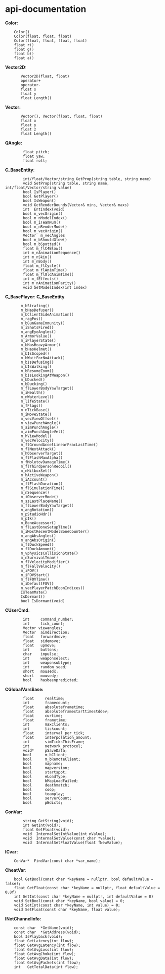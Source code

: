 
# api-documentation

**Color:**

	    Color()
	    Color(float, float, float)
	    Color(float, float, float, float)
	    float r()
	    float g()
	    float b()
	    float a()

**Vector2D:**

		   Vector2D(float, float)
		   operator+
		   operator-
		   float x
		   float y
		   float Length()

**Vector:**

		   Vector(), Vector(float, float, float)
		   float x
		   float y
		   float z
		   float Length()

**QAngle:**

		    float pitch;
		    float yaw;
		    float roll;

**C_BaseEntity:**

		    int/float/Vector/string GetProp(string table, string name)
		    void SetProp(string table, string name, int/float/Vector/string value)
		    bool IsPlayer()
		    bool GetPlayer()
		    bool IsWeapon()
		    void GetRenderBounds(Vector& mins, Vector& maxs)
		    int  EntIndex(void)
		    bool m_vecOrigin()
		    bool m_nModelIndex()
		    bool m_iTeamNum()
		    bool m_nRenderMode()
		    bool m_vecOrigin()
		    Vector  m_vecAngles
		    bool m_bShouldGlow()
		    bool m_bSpotted()
		    float m_flC4Blow()
		    int m_nAnimationSequence()
		    int m_nSkin()
		    int m_nBody()
		    float m_flCycle()
		    float m_flAnimTime()
		    float m_flOldAnimTime()
		    int m_fEffects()
		    int m_nAnimationParity()
		    void SetModelIndex(int index)
    
**C_BasePlayer: C_BaseEntity**

		   m_bStrafing()
		   m_bHasDefuser()
		   m_bClientSideAnimation()
		   m_ragPos()
		   m_bGunGameImmunity()
		   m_iShotsFired()
		   m_angEyeAngles()
		   m_ArmorValue()
		   m_iPlayerState()
		   m_bHasHeavyArmor()
		   m_bHasHelmet()
		   m_bIsScoped()
		   m_bWaitForNoAttack()
		   m_bIsDefusing()
		   m_bIsWalking()
		   m_bResumeZoom()
		   m_bIsLookingAtWeapon()
		   m_bDucked()
		   m_bDucking()
		   m_flLowerBodyYawTarget()
		   m_iHealth()
		   m_nWaterLevel()
		   m_lifeState()
		   m_fFlags()
		   m_nTickBase()
		   m_iMoveState()
		   m_vecViewOffset()
		   m_viewPunchAngle()
		   m_aimPunchAngle()
		   m_aimPunchAngleVel()
		   m_hViewModel()
		   m_vecVelocity()
		   m_flGroundAccelLinearFracLastTime()
		   m_flNextAttack()
		   m_hObserverTarget()
		   m_flFlashMaxAlpha()
		   m_fMolotovDamageTime()
		   m_flThirdpersonRecoil()
		   m_nHitboxSet()
		   m_hActiveWeapon()
		   m_iAccount()
		   m_flFlashDuration()
		   m_flSimulationTime()
		   m_nSequence()
		   m_iObserverMode()
		   m_szLastPlaceName()
		   m_flLowerBodyYawTarget()
		   m_angRotation()
		   m_pStudioHdr()
		   m_pIk()
		   m_BoneAccessor()
		   m_flLastBoneSetupTime()
		   m_iMostRecentModelBoneCounter()
		   m_angAbsAngles()
		   m_angAbsOrigin()
		   m_flDuckSpeed()
		   m_flDuckAmount()
		   m_vphysicsCollisionState()
		   m_nSurvivalTeam()
		   m_flVelocityModifier()
		   m_flFallVelocity()
		   m_iFOV()
		   m_iFOVStart()
		   m_flFOVTime()
		   m_iDefaultFOV()
		   m_vecPlayerPatchEconIndices()
		   IsTeamMate()
		   IsDormant()
		   bool IsDormant(void)

**CUserCmd:**

		    int     command_number;
		    int     tick_count;
		    Vector viewangles;
		    Vector  aimdirection;
		    float   forwardmove;
		    float   sidemove; 
		    float   upmove; 
		    int     buttons;
		    char    impulse;    
		    int     weaponselect; 
		    int     weaponsubtype; 
		    int     random_seed; 
		    short   mousedx;   
		    short   mousedy; 
		    bool    hasbeenpredicted;

**CGlobalVarsBase:**

		    float     realtime;
		    int       framecount;
		    float     absoluteframetime;
		    float     absoluteframestarttimestddev;
		    float     curtime;
		    float     frametime;
		    int       maxClients; 
		    int       tickcount;
		    float     interval_per_tick;
		    float     interpolation_amount;
		    int       simTicksThisFrame; 
		    int       network_protocol;
		    void*     pSaveData;  
		    bool      m_bClient;
		    bool      m_bRemoteClient;
		    bool      mapname;
		    bool      mapversion;
		    bool      startspot;
		    bool      eLoadType;
		    bool      bMapLoadFailed;
		    bool      deathmatch;
		    bool      coop;
		    bool      teamplay;
		    bool      serverCount;
		    bool      pEdicts;

**ConVar:**

		    string GetString(void);
		    int GetInt(void);
		    float GetFloat(void);
		    void  InternalSetIntValue(int nValue);
		    void  InternalSetValue(const char *value);
		    void  InternalSetFloatValue(float fNewValue);

**ICvar:**

	    ConVar*  FindVar(const char *var_name);

**CheatVar:**

	    bool GetBool(const char *keyName = nullptr, bool defaultValue = false);
	    float GetFloat(const char *keyName = nullptr, float defaultValue = 0.0f)
	    int GetInt(const char *keyName = nullptr, int defaultValue = 0)
	    void SetBool(const char *keyName, bool value) = 0;
	    void SetInt(const char *keyName, int value) = 0;
	    void SetFloat(const char *keyName, float value);

**INetChannelInfo:**

	    const char  *GetName(void);
	    const char  *GetAddress(void);
	    bool IsPlayback(void);
	    float GetLatency(int flow);
	    float GetAvgLatency(int flow);
	    float GetAvgLoss(int flow);
	    float GetAvgChoke(int flow);
	    float GetAvgData(int flow);
	    float GetAvgPackets(int flow);
	    int   GetTotalData(int flow);
